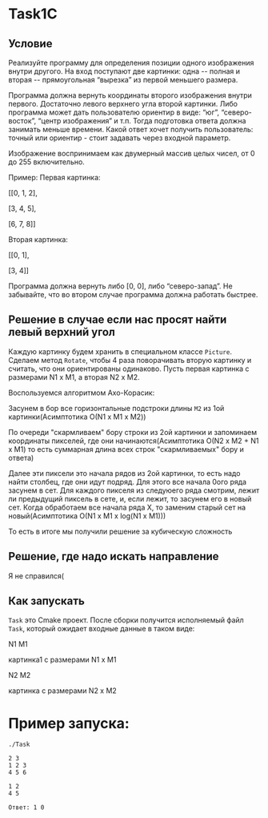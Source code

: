 # Task1C

## Условие

Реализуйте программу для определения позиции одного изображения внутри другого. На вход поступают две картинки: одна -- полная и вторая -- прямоугольная “вырезка” из первой меньшего размера.

Программа должна вернуть координаты второго изображения внутри первого. Достаточно левого верхнего угла второй картинки. Либо программа может дать пользователю ориентир в виде: “юг”, “северо-восток”, “центр изображения” и т.п. Тогда подготовка ответа должна занимать меньше времени. Какой ответ хочет получить пользователь: точный или ориентир - стоит задавать через входной параметр.

Изображение воспринимаем как двумерный массив целых чисел, от 0 до 255 включительно.

Пример:
Первая картинка:

[[0, 1, 2],

[3, 4, 5],

[6, 7, 8]]

Вторая картинка:

[[0, 1],

[3, 4]]

Программа должна вернуть либо [0, 0], либо “северо-запад”. Не забывайте, что  во втором случае программа должна работать быстрее. 

## Решение в случае если нас просят найти левый верхний угол

Каждую картинку будем хранить в специальном классе `Picture`. Сделаем метод `Rotate`, чтобы 4 раза поворачивать вторую картинку и считать, что они ориентированы одинаково. Пусть первая картинка с размерами N1 x M1, а вторая N2 x M2. 

Воспользуемся алгоритмом Ахо-Корасик: 

Засунем в бор все горизонтальные подстроки длины `M2` из 1ой картинки(Асимптотика О(N1 x M1 x M2))

По очереди "скармливаем" бору строки из 2ой картинки и запоминаем координаты пикселей, где они начинаются(Асимптотика О(N2 x M2 + N1 x M1) то есть суммарная длина всех строк "скармливаемых" бору и ответа)

Далее эти пиксели это начала рядов из 2ой картинки, то есть надо найти столбец, где они идут подряд. Для этого все начала 0ого ряда засунем в сет. Для каждого пикселя из следуюего ряда смотрим, лежит ли предыдущий пиксель в сете, и, если лежит, то засунем его в новый сет. Когда обработаем все начала ряда Х, то заменим старый сет на новый(Асимптотика О(N1 x M1 x log(N1 x M1)))

То есть в итоге мы получили решение за кубическую сложность

## Решение, где надо искать направление

Я не справился(

## Как запускать

`Task` это Cmake проект. После сборки получится исполняемый файл `Task`, который ожидает входные данные в таком виде:

N1 M1

картинка1 с размерами N1 x M1

N2 M2

картинка с размерами N2 x M2

# Пример запуска:

```
./Task

2 3
1 2 3
4 5 6

1 2
4 5

Ответ: 1 0

```
